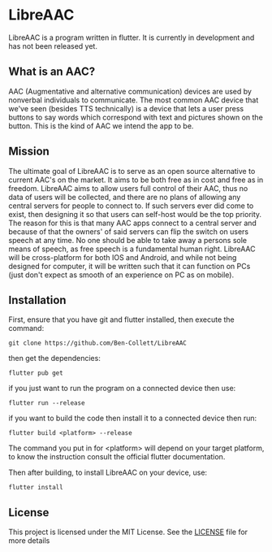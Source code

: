 # LibreAAC

LibreAAC is a program written in flutter. It is currently in development and has not been released yet.
## What is an AAC?
AAC (Augmentative and alternative communication) devices are used by nonverbal individuals to communicate. The most common AAC device that we've seen (besides TTS technically) is a device that lets a user press buttons to say words which correspond with text and pictures shown on the button. This is the kind of AAC we intend the app to be.

## Mission
The ultimate goal of LibreAAC is to serve as an open source alternative to current AAC's on the market. It aims to be both free as in cost and free as in freedom. LibreAAC aims to allow users full control of their AAC, thus no data of users will be collected, and there are no plans of allowing any central servers for people to connect to. If such servers ever did come to exist, then designing it so that users can self-host would be the top priority. The reason for this is that many AAC apps connect to a central server and because of that the owners' of said servers can flip the switch on users speech at any time. No one should be able to take away a persons sole means of speech, as free speech is a fundamental human right. LibreAAC will be cross-platform for both IOS and Android, and while not being designed for computer, it will be written such that it can function on PCs (just don't expect as smooth of an experience on PC as on mobile). 
## Installation
First, ensure that you have git and flutter installed, then execute the command:
```
git clone https://github.com/Ben-Collett/LibreAAC
```
then get the dependencies: 
```
flutter pub get
```
if you just want to run the program on a connected device then use:
```
flutter run --release
```
if you want to build the code then install it to a connected device then run:
```
flutter build <platform> --release
```
The command you put in for \<platform\> will depend on your target platform, to know the instruction consult the official flutter documentation.


Then after building, to install LibreAAC on your device, use:
```
flutter install
```

## License
This project is licensed under the MIT License. See the [LICENSE](LICENSE) file for more details
